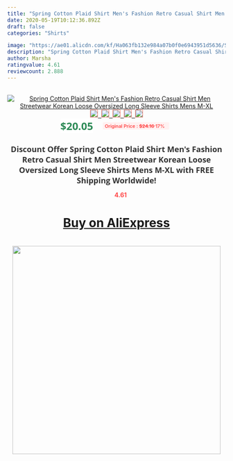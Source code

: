 ```yaml
---
title: "Spring Cotton Plaid Shirt Men's Fashion Retro Casual Shirt Men Streetwear Korean Loose Oversized Long Sleeve Shirts Mens M-XL"
date: 2020-05-19T10:12:36.892Z
draft: false
categories: "Shirts"

image: "https://ae01.alicdn.com/kf/Ha063fb132e984a07b0f0e6943951d5636/Spring-Cotton-Plaid-Shirt-Men-s-Fashion-Retro-Casual-Shirt-Men-Streetwear-Korean-Loose-Oversized-Long.jpg"
description: "Spring Cotton Plaid Shirt Men's Fashion Retro Casual Shirt Men Streetwear Korean Loose Oversized Long Sleeve Shirts Mens M-XL"
author: Marsha
ratingvalue: 4.61
reviewcount: 2.888
---
```

<br>
<div style="text-align: center;">
<a href="https://s.click.aliexpress.com/e/_ATFpIH" target="_blank" rel="nofollow noopener noreferrer"><img alt="Spring Cotton Plaid Shirt Men's Fashion Retro Casual Shirt Men Streetwear Korean Loose Oversized Long Sleeve Shirts Mens M-XL" class="magnifier-image" src="https://ae01.alicdn.com/kf/Ha063fb132e984a07b0f0e6943951d5636/Spring-Cotton-Plaid-Shirt-Men-s-Fashion-Retro-Casual-Shirt-Men-Streetwear-Korean-Loose-Oversized-Long.jpg_640x640.jpg">
<br>
<img style="border:1px solid salmon" src="https://ae01.alicdn.com/kf/Ha063fb132e984a07b0f0e6943951d5636/Spring-Cotton-Plaid-Shirt-Men-s-Fashion-Retro-Casual-Shirt-Men-Streetwear-Korean-Loose-Oversized-Long.jpg_120x120.jpg">&nbsp;&nbsp;<img style="border:1px solid salmon" src="https://ae01.alicdn.com/kf/Hc6d785959e2b4a01b26c3118d7709ce4K/Spring-Cotton-Plaid-Shirt-Men-s-Fashion-Retro-Casual-Shirt-Men-Streetwear-Korean-Loose-Oversized-Long.jpg_120x120.jpg">&nbsp;&nbsp;<img style="border:1px solid salmon" src="https://ae01.alicdn.com/kf/H298955555fa645c08357c80f225a6167Y/Spring-Cotton-Plaid-Shirt-Men-s-Fashion-Retro-Casual-Shirt-Men-Streetwear-Korean-Loose-Oversized-Long.jpg_120x120.jpg">&nbsp;&nbsp;<img style="border:1px solid salmon" src="https://ae01.alicdn.com/kf/He8fe24a8f8d9477c9131d631c01ff06d8/Spring-Cotton-Plaid-Shirt-Men-s-Fashion-Retro-Casual-Shirt-Men-Streetwear-Korean-Loose-Oversized-Long.jpg_120x120.jpg">&nbsp;&nbsp;<img style="border:1px solid salmon" src="https://ae01.alicdn.com/kf/H56a9b85a0d4a405e9c64e3ae6730f573x/Spring-Cotton-Plaid-Shirt-Men-s-Fashion-Retro-Casual-Shirt-Men-Streetwear-Korean-Loose-Oversized-Long.jpg_120x120.jpg"></a></div><br0>
<div style="text-align: center;"><span style="background-color: white; border: 0px; box-sizing: border-box; color: seagreen; display: inline-block; font-family: &quot;open sans&quot; , &quot;arial&quot; , &quot;helvetica&quot; , sans-serif , &quot;heiti&quot;; font-size: 24px; font-stretch: inherit; font-weight: 700; line-height: inherit; margin: 0px 10px 0px 0px; padding: 0px; vertical-align: middle;">$20.05 </span>
<span style="background: rgb(255 , 241 , 241); border-radius: 3px; border: 0px; box-sizing: border-box; color: #ff4747; display: inline-block; font-family: inherit; font-size: 12px; font-stretch: inherit; font-style: inherit; font-variant: inherit; font-weight: 600; line-height: inherit; margin: 0px; padding: 2px 5px; transform: scale(0.9); vertical-align: middle;">Original Price : <b style="text-decoration: line-through;">$24.16 </b> 17%&nbsp;&nbsp;</span></div>
<h1 style="color: #333333; display: inline-block; font-family: &quot;open sans&quot; , &quot;arial&quot; , &quot;helvetica&quot; , sans-serif , &quot;heiti&quot;; font-size: 18px; font-stretch: inherit; font-weight: 700; text-align: center;">Discount Offer Spring Cotton Plaid Shirt Men's Fashion Retro Casual Shirt Men Streetwear Korean Loose Oversized Long Sleeve Shirts Mens M-XL with FREE Shipping Worldwide!</h1>
<div style="color: #ff4747; text-align: center;">
<img src="https://4.bp.blogspot.com/-M0ZcTcb-5uY/XleCXlxnR4I/AAAAAAAAAEc/OrjgMkXV1oMQFaCRZj5HQwOCBcu3w1FegCPcBGAYYCw/s1600/star.png" style="height: 15px;">&nbsp;<b>4.61</b></div>
<div class="button_cont" align="center"><a class="buynow_a" href="https://s.click.aliexpress.com/e/_ATFpIH" target="_blank" rel="nofollow noopener noreferrer"><H1>Buy on AliExpress</H1></a></div><br>
<div class="separator" style="clear: both; text-align: center;">
<img src="https://lh3.googleusercontent.com/-pTy5HemUv9M/XlePHvY0dAI/AAAAAAAAAE4/0nX5iRUoIWY8eMW9Dpxeirr157OZliDIgCLcBGAsYHQ/s1600/badge.gif" width="480">
</div>
